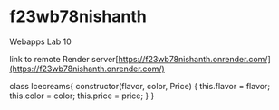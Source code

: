 # f23wb78nishanth
Webapps Lab 10

link to remote Render server[https://f23wb78nishanth.onrender.com/](https://f23wb78nishanth.onrender.com/)

class Icecreams{
  constructor(flavor, color, Price) {
    this.flavor = flavor;
    this.color = color;
    this.price = price;
  }
}